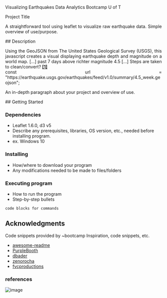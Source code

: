  Visualizing Earthquakes 
Data Analytics Bootcamp U of T

 Project Title
<p align="justify">
A straightforward tool using leaflet to visualize raw earthquake data. 
Simple overview of use/purpose.
</p>
## Description
<p align="justify">
Using the GeoJSON from The United States Geological Survey (USGS), this javascript creates a visual displaying earthquake depth and magnitude on a world map.
[...] past 7 days above richter magnitude 4.5 [...] Steps are taken to clean/convert?
<a href="https://github.com/theidari/wine_quality#references"><b>[1]</b></a><br>
const url = "https://earthquake.usgs.gov/earthquakes/feed/v1.0/summary/4.5_week.geojson";

An in-depth paragraph about your project and overview of use.
</p>
## Getting Started

### Dependencies

* Leaflet 1.6.0, d3 v5
* Describe any prerequisites, libraries, OS version, etc., needed before installing program.
* ex. Windows 10

### Installing

* How/where to download your program
* Any modifications needed to be made to files/folders

### Executing program

* How to run the program
* Step-by-step bullets
```
code blocks for commands
```

## Acknowledgments

Code snippets provided by ~bootcamp
Inspiration, code snippets, etc.
* [awesome-readme](https://github.com/matiassingers/awesome-readme)
* [PurpleBooth](https://gist.github.com/PurpleBooth/109311bb0361f32d87a2)
* [dbader](https://github.com/dbader/readme-template)
* [zenorocha](https://gist.github.com/zenorocha/4526327)
* [fvcproductions](https://gist.github.com/fvcproductions/1bfc2d4aecb01a834b46)

<h3>references</h3>

![image](https://github.com/kidstonb/earthquake-visualization/Images/Overview.png)